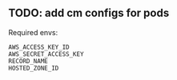 ## TODO: add cm configs for pods

Required envs:

```
AWS_ACCESS_KEY_ID
AWS_SECRET_ACCESS_KEY
RECORD_NAME
HOSTED_ZONE_ID
```
